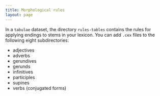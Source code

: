 ```yaml
---
title: Morphological rules
layout: page
---
```



In a `tabulae` dataset, the directory `rules-tables` contains the rules for applying endings to stems in your lexicon.  You can add `.cex` files to the following eight subdirectories:




-   adjectives
-   adverbs
-   gerundives
-   gerunds
-   infinitives
-   participles
-   supines
-   verbs (conjugated forms)
